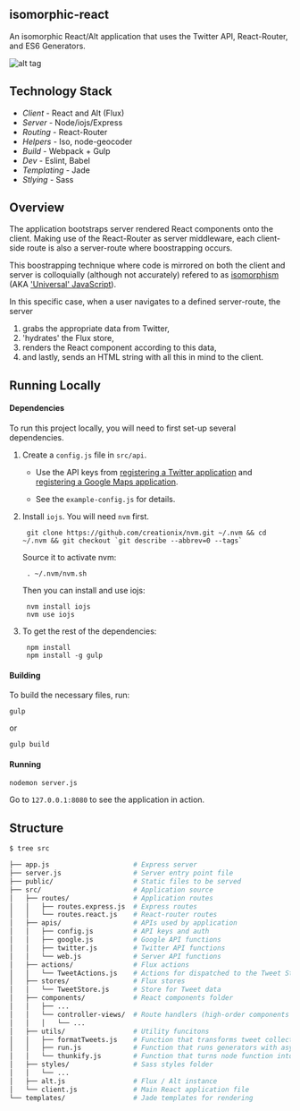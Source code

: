 ## isomorphic-react
An isomorphic React/Alt application that uses the Twitter API, React-Router, and ES6 Generators.

![alt tag](https://raw.github.com/mrblueblue/isomorphic-react/master/isomorphic-react-screenshot.png)

## Technology Stack
* *Client* - React and Alt (Flux)
* *Server* - Node/iojs/Express
* *Routing* - React-Router
* *Helpers* - Iso, node-geocoder
* *Build* - Webpack + Gulp
* *Dev* - Eslint, Babel
* *Templating* - Jade
* *Stlying* - Sass

## Overview

The application bootstraps server rendered React components onto the client. Making use of the React-Router as server middleware, each client-side route is also a server-route where boostrapping occurs.

This boostrapping technique where code is mirrored on both the client and server is colloquially (although not accurately) refered to as [isomorphism](http://nerds.airbnb.com/isomorphic-javascript-future-web-apps/) (AKA ['Universal' JavaScript](https://medium.com/@mjackson/universal-javascript-4761051b7ae9)).

In this specific case, when a user navigates to a defined server-route, the server

1. grabs the appropriate data from Twitter,
2. 'hydrates' the Flux store,
3. renders the React component according to this data,
4. and lastly, sends an HTML string with all this in mind to the client.

## Running Locally

#### Dependencies
To run this project locally, you will need to first set-up several dependencies.

1. Create a `config.js` file in `src/api`. 

    * Use the API keys from [registering a Twitter application](https://apps.twitter.com/) and [registering a Google Maps application](https://developers.google.com/maps/documentation/javascript/tutorial).

    * See the `example-config.js` for details.

2. Install `iojs`. You will need `nvm` first.


        git clone https://github.com/creationix/nvm.git ~/.nvm && cd ~/.nvm && git checkout `git describe --abbrev=0 --tags`
    
    Source it to activate nvm:
    
        . ~/.nvm/nvm.sh
        
    Then you can install and use iojs:
    
        nvm install iojs
        nvm use iojs
  

3. To get the rest of the dependencies:

        npm install
        npm install -g gulp

#### Building

To build the necessary files, run:

    gulp
    
or
  
    gulp build

#### Running

    nodemon server.js
    
Go to `127.0.0.1:8080` to see the application in action.

## Structure

```bash
$ tree src

├── app.js                     # Express server
├── server.js                  # Server entry point file
├── public/                    # Static files to be served
├── src/                       # Application source
│   ├── routes/                # Application routes
│   │   ├── routes.express.js  # Express routes
│   │   └── routes.react.js    # React-router routes
│   ├── apis/                  # APIs used by application
│   │   ├── config.js          # API keys and auth
│   │   ├── google.js          # Google API functions
│   │   ├── twitter.js         # Twitter API functions
│   │   └── web.js             # Server API functions
│   ├── actions/               # Flux actions
│   │   └── TweetActions.js    # Actions for dispatched to the Tweet Store
│   ├── stores/                # Flux stores
│   │   └── TweetStore.js      # Store for Tweet data
│   ├── components/            # React components folder
│   │   ├── ...
│   │   └── controller-views/  # Route handlers (high-order components or 'views')
│   │   │   └── ...
│   ├── utils/                 # Utility funcitons
│   │   ├── formatTweets.js    # Function that transforms tweet collection
│   │   ├── run.js             # Function that runs generators with async thunks
│   │   └── thunkify.js        # Function that turns node function into a thunk
│   ├── styles/                # Sass styles folder
│   │   └── ... 
│   ├── alt.js                 # Flux / Alt instance
│   └── client.js              # Main React application file
└── templates/                 # Jade templates for rendering
```
